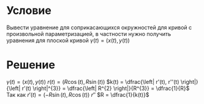 # Условие
Вывести уравнение для соприкасающихся окружностей для кривой с произвольной параметризацией, в частности нужно получить уравнения для плоской кривой $\gamma(t) = (x(t), y(t))$
# Решение
$\gamma(t) = \left( x(t), y(t) \right)$
$r(t) = \left( R\cos(t), R\sin(t) \right)$
$k(t) = \dfrac{\left| r'(t), r''(t) \right|}{\left| r'(t) \right|^{3}} = \dfrac{\left| R^{2} \right|}{R^{3}} = \dfrac{1}{R}$
Так как $r'(t) = \left( -R\sin(t), R\cos(t) \right)$
$r''$
$R = \dfrac{1}{k(t)}$
